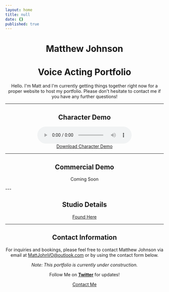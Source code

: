 ```yaml
---
layout: home
title: null
date: {}
published: true
---
```

<div align="center">
  <h1>Matthew Johnson</h1>
  <h1>Voice Acting Portfolio</h1>

  Hello. I'm Matt and I'm currently getting things together right now for a proper website to host my portfolio. Please don't hesitate to contact me if you have any further questions!
</div>

----

<div align="center">
  <h2>Character Demo</h2>
</div>


<div style="text-align:center;">

<div class="audio-container">
  <audio controls>
    <source src="/assets/audio/Matthew Johnson Character Demo.mp3" type="audio/mp3">
    Your browser does not support the audio tag.
  </audio>
</div>

<div class="audio-container">
  <a class="download-button highlighted" href="/assets/audio/Matthew Johnson Character Demo.mp3" download>Download Character Demo</a>
</div>

</div>

---
<div style="text-align:center;">

<h2>Commercial Demo</h2>

<a>Coming Soon</a>

</div>
---
<div style="text-align:center;">

<h2>Studio Details</h2>

<div class="button-container">
  <a class="pdf-button highlighted" href="/assets/docs/StudioDetails.pdf" target="_blank">Found Here</a>
</div>

</div>



---

<div style="text-align:center;">

<h2>Contact Information</h2>

<p>For inquiries and bookings, please feel free to contact Matthew Johnson via email at <a href="mailto:MattJohnVO@outlook.com">MattJohnVO@outlook.com</a> or by using the contact form below.</p>


<p><em>Note: This portfolio is currently under construction.</em></p>

<p>Follow Me on <strong><a href="https://twitter.com/mattjohnvo">Twitter</a></strong> for updates!</p>

<a href="/contact.html" class="highlighted">Contact Me</a>

</div>
